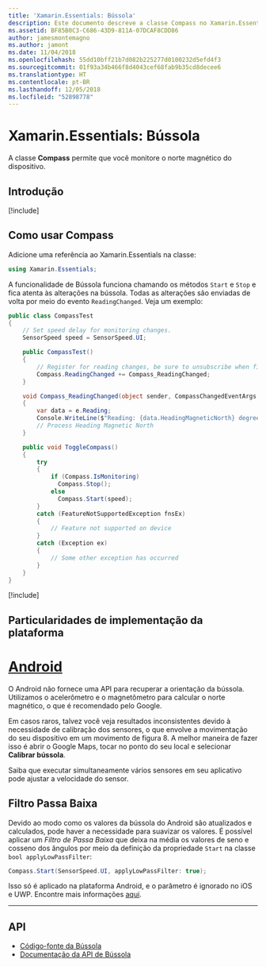 ```yaml
---
title: 'Xamarin.Essentials: Bússola'
description: Este documento descreve a classe Compass no Xamarin.Essentials, que permite que você monitore o norte magnético do dispositivo.
ms.assetid: BF85B0C3-C686-43D9-811A-07DCAF8CDD86
author: jamesmontemagno
ms.author: jamont
ms.date: 11/04/2018
ms.openlocfilehash: 55dd10bff21b7d082b225277d0100232d5efd4f3
ms.sourcegitcommit: 01f93a34b466f8d4043cef68fab9b35cd8decee6
ms.translationtype: HT
ms.contentlocale: pt-BR
ms.lasthandoff: 12/05/2018
ms.locfileid: "52898778"
---
```

# <a name="xamarinessentials-compass"></a>Xamarin.Essentials: Bússola

A classe **Compass** permite que você monitore o norte magnético do dispositivo.

## <a name="get-started"></a>Introdução

[!include[](~/essentials/includes/get-started.md)]

## <a name="using-compass"></a>Como usar Compass

Adicione uma referência ao Xamarin.Essentials na classe:

```csharp
using Xamarin.Essentials;
```

A funcionalidade de Bússola funciona chamando os métodos `Start` e `Stop` e fica atenta às alterações na bússola. Todas as alterações são enviadas de volta por meio do evento `ReadingChanged`. Veja um exemplo:

```csharp
public class CompassTest
{
    // Set speed delay for monitoring changes.
    SensorSpeed speed = SensorSpeed.UI;

    public CompassTest()
    {
        // Register for reading changes, be sure to unsubscribe when finished
        Compass.ReadingChanged += Compass_ReadingChanged;
    }

    void Compass_ReadingChanged(object sender, CompassChangedEventArgs e)
    {
        var data = e.Reading;
        Console.WriteLine($"Reading: {data.HeadingMagneticNorth} degrees");
        // Process Heading Magnetic North
    }

    public void ToggleCompass()
    {
        try
        {
            if (Compass.IsMonitoring)
              Compass.Stop();
            else
              Compass.Start(speed);
        }
        catch (FeatureNotSupportedException fnsEx)
        {
            // Feature not supported on device
        }
        catch (Exception ex)
        {
            // Some other exception has occurred
        }
    }
}
```

[!include[](~/essentials/includes/sensor-speed.md)]

## <a name="platform-implementation-specifics"></a>Particularidades de implementação da plataforma

# <a name="androidtabandroid"></a>[Android](#tab/android)

O Android não fornece uma API para recuperar a orientação da bússola. Utilizamos o acelerômetro e o magnetômetro para calcular o norte magnético, o que é recomendado pelo Google.

Em casos raros, talvez você veja resultados inconsistentes devido à necessidade de calibração dos sensores, o que envolve a movimentação do seu dispositivo em um movimento de figura 8. A melhor maneira de fazer isso é abrir o Google Maps, tocar no ponto do seu local e selecionar **Calibrar bússola**.

Saiba que executar simultaneamente vários sensores em seu aplicativo pode ajustar a velocidade do sensor.

## <a name="low-pass-filter"></a>Filtro Passa Baixa

Devido ao modo como os valores da bússola do Android são atualizados e calculados, pode haver a necessidade para suavizar os valores. É possível aplicar um _Filtro de Passa Baixa_ que deixa na média os valores de seno e cosseno dos ângulos por meio da definição da propriedade `Start` na classe `bool applyLowPassFilter`:

```csharp
Compass.Start(SensorSpeed.UI, applyLowPassFilter: true);
```

Isso só é aplicado na plataforma Android, e o parâmetro é ignorado no iOS e UWP.  Encontre mais informações [aqui](https://github.com/xamarin/Essentials/pull/354#issuecomment-405316860).

--------------

## <a name="api"></a>API

- [Código-fonte da Bússola](https://github.com/xamarin/Essentials/tree/master/Xamarin.Essentials/Compass)
- [Documentação da API de Bússola](xref:Xamarin.Essentials.Compass)
